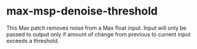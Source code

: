 # max-msp-denoise-threshold
This Max patch removes noise from a Max float input. Input will only be passed to output only if amount of change from previous to current input exceeds a threshold.

